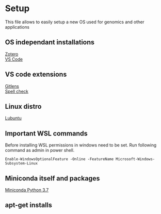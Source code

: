 # Setup 
This file allows to easily setup a new OS used for genomics and other applications
## OS independant installations
[Zotero](https://www.zotero.org/download/)  
[VS Code](https://code.visualstudio.com/)

## VS code extensions
[Gitlens](https://marketplace.visualstudio.com/items?itemName=eamodio.gitlens)  
[Spell check](https://marketplace.visualstudio.com/items?itemName=streetsidesoftware.code-spell-checker)

## Linux distro
[Lubuntu](https://lubuntu.net/)

## Important WSL commands
Before installing WSL permissions in windows need to be set. Run following command as admin in power shell.
```
Enable-WindowsOptionalFeature -Online -FeatureName Microsoft-Windows-Subsystem-Linux
```

## Miniconda itself and packages
[Miniconda Python 3.7](https://docs.conda.io/en/latest/miniconda.html)


## apt-get installs
